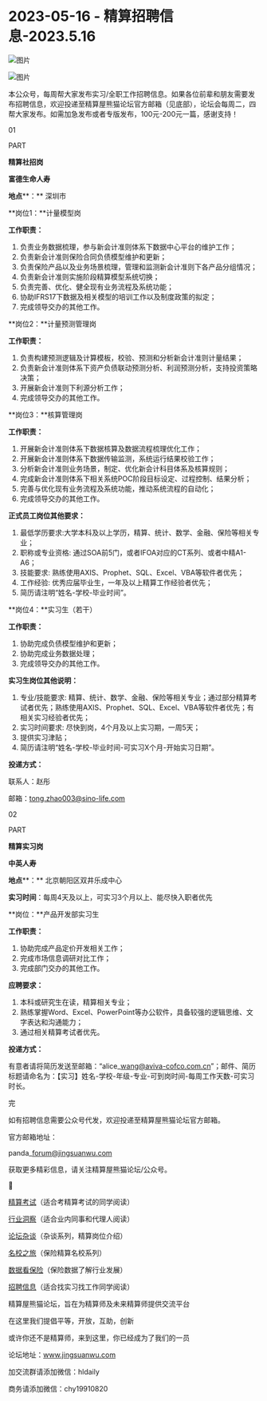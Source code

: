 # 2023-05-16 - 精算招聘信息-2023.5.16

![图片](https://mmbiz.qpic.cn/mmbiz_jpg/PVTr5cqOmdsiaicIRGthO3IhpdkibrFUWVU1xAtP9ZY24c0vAhCVJo55thjfrfia19NvibyVvich2UW9I8vGCty5LxNw/640?wx_fmt=jpeg&tp=webp&wxfrom=5&wx_lazy=1)

![图片](https://mmbiz.qpic.cn/mmbiz_png/7QRTvkK2qC63c02mKcsfAaJ8sNcicTvg22UkHHibvKiasFS9FS6E4FeV0Dibe7as7h4tm8p7EfNfI06adlGbL2icYjw/640?wx_fmt=png&tp=webp&wxfrom=5&wx_lazy=1)

本公众号，每周帮大家发布实习/全职工作招聘信息。如果各位前辈和朋友需要发布招聘信息，欢迎投递至精算屋熊猫论坛官方邮箱（见底部），论坛会每周二，四帮大家发布。如需加急发布或者专版发布，100元-200元一篇，感谢支持！

01

PART

**精算社招岗**

**富德生命人寿**

**地点****：** 深圳市

**岗位1：**计量模型岗

**工作职责：**

1. 负责业务数据梳理，参与新会计准则体系下数据中心平台的维护工作；
2. 负责新会计准则保险合同负债模型维护和更新；
3. 负责保险产品以及业务场景梳理，管理和监测新会计准则下各产品分组情况；
4. 负责新会计准则实施阶段精算模型系统切换；
5. 负责完善、优化、健全现有业务流程及系统功能；
6. 协助IFRS17下数据及相关模型的培训工作以及制度政策的拟定；
7. 完成领导交办的其他工作。

**岗位2：**计量预测管理岗

**工作职责：**

1. 负责构建预测逻辑及计算模板，校验、预测和分析新会计准则计量结果；
2. 负责新会计准则体系下资产负债联动预测分析、利润预测分析，支持投资策略决策；
3. 开展新会计准则下利源分析工作；
4. 完成领导交办的其他工作。

**岗位3：**核算管理岗

**工作职责：**

1. 开展新会计准则体系下数据核算及数据流程梳理优化工作；
2. 开展新会计准则体系下数据传输监测，系统运行结果校验工作；
3. 分析新会计准则业务场景，制定、优化新会计科目体系及核算规则；
4. 完成新会计准则体系下相关系统POC阶段目标设定、过程控制、结果分析；
5. 完善与优化现有业务流程及系统功能，推动系统流程的自动化；
6. 完成领导交办的其他工作。

**正式员工岗位其他要求：**

1. 最低学历要求:大学本科及以上学历，精算、统计、数学、金融、保险等相关专业；
2. 职称或专业资格: 通过SOA前5门，或者IFOA对应的CT系列、或者中精A1-A6；
3. 技能要求: 熟练使用AXIS、Prophet、SQL、Excel、VBA等软件者优先；
4. 工作经验: 优秀应届毕业生，一年及以上精算工作经验者优先；
5. 简历请注明“姓名-学校-毕业时间”。

**岗位4：**实习生（若干）

**工作职责：**

1. 协助完成负债模型维护和更新；
2. 协助完成业务数据处理；
3. 完成领导交办的其他工作。

**实习生岗位其他说明：**

1. 专业/技能要求: 精算、统计、数学、金融、保险等相关专业；通过部分精算考试者优先；熟练使用AXIS、Prophet、SQL、Excel、VBA等软件者优先；有相关实习经验者优先；
2. 实习时间要求: 尽快到岗，4个月及以上实习期，一周5天；
3. 提供实习津贴；
4. 简历请注明“姓名-学校-毕业时间-可实习X个月-开始实习日期”。

**投递方式：**

联系人：赵彤

邮箱：tong.zhao003@sino-life.com

02

PART

**精算实习岗**

**中英人寿**

**地点****：** 北京朝阳区双井乐成中心

**实习时间**：每周4天及以上，可实习3个月以上、能尽快入职者优先

**岗位：**产品开发部实习生

**工作职责：**

1. 协助完成产品定价开发相关工作；
2. 完成市场信息调研对比工作；
3. 完成部门交办的其他工作。

**应聘要求：**

1. 本科或研究生在读，精算相关专业；
2. 熟练掌握Word、Excel、PowerPoint等办公软件，具备较强的逻辑思维、文字表达和沟通能力；
3. 通过相关精算考试者优先。

**投递方式：**

有意者请将简历发送至邮箱：“alice\_wang@aviva-cofco.com.cn”；邮件、简历标题请命名为：【实习】姓名-学校-年级-专业-可到岗时间-每周工作天数-可实习时长。


完

如有招聘信息需要公众号代发，欢迎投递至精算屋熊猫论坛官方邮箱。

官方邮箱地址：

panda\_forum@jingsuanwu.com

获取更多精彩信息，请关注精算屋熊猫论坛/公众号。


👀

[精算考试](https://mp.weixin.qq.com/mp/appmsgalbum?__biz=MzIyMjA5MzUwMg==&action=getalbum&album_id=1466144252454764546#wechat_redirect)（适合考精算考试的同学阅读）

[行业洞察](https://mp.weixin.qq.com/mp/appmsgalbum?__biz=MzIyMjA5MzUwMg==&action=getalbum&album_id=1466140974488748032#wechat_redirect)（适合业内同事和代理人阅读）

[论坛杂谈](https://mp.weixin.qq.com/mp/appmsgalbum?__biz=MzIyMjA5MzUwMg==&action=getalbum&album_id=1466151460148084736#wechat_redirect)（杂谈系列，精算岗位介绍）

[名校之旅](https://mp.weixin.qq.com/mp/appmsgalbum?__biz=MzIyMjA5MzUwMg==&action=getalbum&album_id=1466147283460161538#wechat_redirect)（保险精算名校系列）

[数据看保险](https://mp.weixin.qq.com/mp/appmsgalbum?__biz=MzIyMjA5MzUwMg==&action=getalbum&album_id=2002358913534328835#wechat_redirect)（保险数据了解行业发展）

[招聘信息](https://mp.weixin.qq.com/mp/appmsgalbum?__biz=MzIyMjA5MzUwMg==&action=getalbum&album_id=1466154141080092675#wechat_redirect)（适合找实习找工作同学阅读）

精算屋熊猫论坛，旨在为精算师及未来精算师提供交流平台

在这里我们提倡平等，开放，互助，创新

或许你还不是精算师，来到这里，你已经成为了我们的一员

论坛地址：www.jingsuanwu.com

加交流群请添加微信：hldaily

商务请添加微信：chy19910820